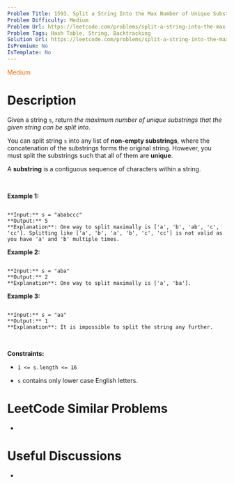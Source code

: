 ```yaml
---
Problem Title: 1593. Split a String Into the Max Number of Unique Substrings
Problem Difficulty: Medium
Problem Url: https://leetcode.com/problems/split-a-string-into-the-max-number-of-unique-substrings/
Problem Tags: Hash Table, String, Backtracking
Solution Url: https://leetcode.com/problems/split-a-string-into-the-max-number-of-unique-substrings/solution/
IsPremium: No
IsTemplate: No
---
```


<span style="color: rgb(239, 108, 0);">Medium</span>

# Description

Given a string `s`, return *the maximum number of unique substrings that the given string can be split into*.


You can split string `s` into any list of **non-empty substrings**, where the concatenation of the substrings forms the original string. However, you must split the substrings such that all of them are **unique**.


A **substring** is a contiguous sequence of characters within a string.


 


**Example 1:**



```

**Input:** s = "ababccc"
**Output:** 5
**Explanation**: One way to split maximally is ['a', 'b', 'ab', 'c', 'cc']. Splitting like ['a', 'b', 'a', 'b', 'c', 'cc'] is not valid as you have 'a' and 'b' multiple times.

```

**Example 2:**



```

**Input:** s = "aba"
**Output:** 2
**Explanation**: One way to split maximally is ['a', 'ba'].

```

**Example 3:**



```

**Input:** s = "aa"
**Output:** 1
**Explanation**: It is impossible to split the string any further.

```

 


**Constraints:**


* `1 <= s.length <= 16`


* `s` contains only lower case English letters.






# LeetCode Similar Problems

- []()

# Useful Discussions

- []()
